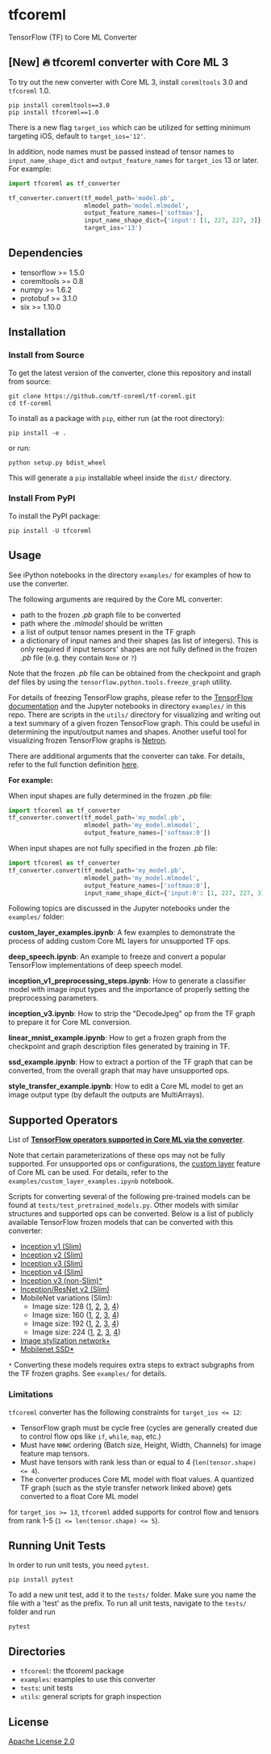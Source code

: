 # tfcoreml

TensorFlow (TF) to Core ML Converter

[New] :fire: tfcoreml converter with Core ML 3
----------------------------------------------
To try out the new converter with Core ML 3, install `coremltools` 3.0 and `tfcoreml` 1.0.

```shell
pip install coremltools==3.0
pip install tfcoreml==1.0
```

There is a new flag `target_ios` which can be utilized for setting minimum targeting iOS, default to `target_ios='12'`.

In addition, node names must be passed instead of tensor names to `input_name_shape_dict` and `output_feature_names` for `target_ios` 13 or later.
For example:

```python
import tfcoreml as tf_converter

tf_converter.convert(tf_model_path='model.pb',
                     mlmodel_path='model.mlmodel',
                     output_feature_names=['softmax'],
                     input_name_shape_dict={'input': [1, 227, 227, 3]},
                     target_ios='13')
```

Dependencies
------------

- tensorflow >= 1.5.0
- coremltools >= 0.8
- numpy >= 1.6.2
- protobuf >= 3.1.0
- six >= 1.10.0

## Installation

### Install from Source

To get the latest version of the converter, clone this repository and install from source:

```shell
git clone https://github.com/tf-coreml/tf-coreml.git
cd tf-coreml
```

To install as a package with `pip`, either run (at the root directory):

```shell
pip install -e .
```

or run:

```shell
python setup.py bdist_wheel
```

This will generate a `pip` installable wheel inside the `dist/` directory.

### Install From PyPI

To install the PyPI package:

```shell
pip install -U tfcoreml
```

## Usage

See iPython notebooks in the directory `examples/` for examples of
how to use the converter.

The following arguments are required by the Core ML converter:
- path to the frozen *.pb* graph file to be converted
- path where the *.mlmodel* should be written
- a list of output tensor names present in the TF graph
- a dictionary of input names and their shapes (as list of integers).
  This is only required if input tensors' shapes are not fully defined in the frozen *.pb* file
	(e.g. they contain `None` or `?`)

Note that the frozen *.pb* file can be obtained from the checkpoint and graph def files
by using the `tensorflow.python.tools.freeze_graph` utility.

For details of freezing TensorFlow graphs, please refer to the
[TensorFlow documentation](https://www.tensorflow.org/api_docs/python/tf/graph_util/remove_training_nodes)
and the Jupyter notebooks in directory `examples/` in this repo.
There are scripts in the `utils/` directory for visualizing and writing out a text summary of a given frozen TensorFlow graph.
This could be useful in determining the input/output names and shapes.
Another useful tool for visualizing frozen TensorFlow graphs is [Netron](https://github.com/lutzroeder/Netron).

There are additional arguments that the converter can take. For details, refer to the full function definition [here](https://github.com/tf-coreml/tf-coreml/blob/4873258a145664106154922ad8ee09a0a3729ee0/tfcoreml/_tf_coreml_converter.py#L395).

**For example:**

When input shapes are fully determined in the frozen *.pb* file:

```python
import tfcoreml as tf_converter
tf_converter.convert(tf_model_path='my_model.pb',
                     mlmodel_path='my_model.mlmodel',
                     output_feature_names=['softmax:0'])
```

When input shapes are not fully specified in the frozen *.pb* file:

```python
import tfcoreml as tf_converter
tf_converter.convert(tf_model_path='my_model.pb',
                     mlmodel_path='my_model.mlmodel',
                     output_feature_names=['softmax:0'],
                     input_name_shape_dict={'input:0': [1, 227, 227, 3]})
```


Following topics are discussed in the Jupyter notebooks under the `examples/` folder:

**custom_layer_examples.ipynb**: A few examples to demonstrate the process of adding custom Core ML layers for unsupported TF ops.

**deep_speech.ipynb**: An example to freeze and convert a popular TensorFlow implementations of deep speech model.

**inception_v1_preprocessing_steps.ipynb**: How to generate a classifier model with image input types and the importance of properly setting the preprocessing parameters.

**inception_v3.ipynb**: How to strip the "DecodeJpeg" op from the TF graph to prepare it for Core ML conversion.

**linear_mnist_example.ipynb**: How to get a frozen graph from the checkpoint and graph description files generated by training in TF.

**ssd_example.ipynb**: How to extract a portion of the TF graph that can be converted, from the overall graph that may have unsupported ops.

**style_transfer_example.ipynb**: How to edit a Core ML model to get an image output type (by default the outputs are MultiArrays).

## Supported Operators

List of **[TensorFlow operators supported in Core ML via the converter](https://github.com/apple/coremltools/blob/2a08445ade3c0da81fb2b25cf6de9f88c993be0c/coremltools/converters/nnssa/coreml/ssa_converter.py#L330)**.

Note that certain parameterizations of these ops may not be fully supported. For unsupported ops or configurations, the [custom layer](https://developer.apple.com/documentation/coreml/core_ml_api/creating_a_custom_layer) feature of Core ML can be used. For details, refer to the `examples/custom_layer_examples.ipynb` notebook.

Scripts for converting several of the following pre-trained models can be found at `tests/test_pretrained_models.py`.
Other models with similar structures and supported ops can be converted.
Below is a list of publicly available TensorFlow frozen models that can be converted with this converter:

- [Inception v1 (Slim)](https://storage.googleapis.com/download.tensorflow.org/models/inception_v1_2016_08_28_frozen.pb.tar.gz)
- [Inception v2 (Slim)](https://storage.googleapis.com/download.tensorflow.org/models/inception_v2_2016_08_28_frozen.pb.tar.gz)
- [Inception v3 (Slim)](https://storage.googleapis.com/download.tensorflow.org/models/inception_v3_2016_08_28_frozen.pb.tar.gz)
- [Inception v4 (Slim)](https://storage.googleapis.com/download.tensorflow.org/models/inception_v4_2016_09_09_frozen.pb.tar.gz)
- [Inception v3 (non-Slim)*](https://storage.googleapis.com/download.tensorflow.org/models/inception_dec_2015.zip)
- [Inception/ResNet v2 (Slim)](https://storage.googleapis.com/download.tensorflow.org/models/inception_resnet_v2_2016_08_30_frozen.pb.tar.gz)
- MobileNet variations (Slim):
  - Image size: 128 ([1](
                      https://storage.googleapis.com/download.tensorflow.org/models/mobilenet_v1_0.25_128_frozen.tgz),
                      [2](
                      https://storage.googleapis.com/download.tensorflow.org/models/mobilenet_v1_0.50_128_frozen.tgz),
                      [3](
                      https://storage.googleapis.com/download.tensorflow.org/models/mobilenet_v1_0.75_128_frozen.tgz),
                      [4](
                      https://storage.googleapis.com/download.tensorflow.org/models/mobilenet_v1_1.0_128_frozen.tgz))
  - Image size: 160 ([1](
                      https://storage.googleapis.com/download.tensorflow.org/models/mobilenet_v1_0.25_160_frozen.tgz),
                      [2](
                      https://storage.googleapis.com/download.tensorflow.org/models/mobilenet_v1_0.50_160_frozen.tgz),
                      [3](
                      https://storage.googleapis.com/download.tensorflow.org/models/mobilenet_v1_0.75_160_frozen.tgz),
                      [4](
                      https://storage.googleapis.com/download.tensorflow.org/models/mobilenet_v1_1.0_160_frozen.tgz))
  - Image size: 192 ([1](
                      https://storage.googleapis.com/download.tensorflow.org/models/mobilenet_v1_0.25_192_frozen.tgz),
                      [2](
                      https://storage.googleapis.com/download.tensorflow.org/models/mobilenet_v1_0.50_192_frozen.tgz),
                      [3](
                      https://storage.googleapis.com/download.tensorflow.org/models/mobilenet_v1_0.75_192_frozen.tgz),
                      [4](
                      https://storage.googleapis.com/download.tensorflow.org/models/mobilenet_v1_1.0_192_frozen.tgz))
  - Image size: 224 ([1](
                      https://storage.googleapis.com/download.tensorflow.org/models/mobilenet_v1_0.25_224_frozen.tgz),
                      [2](
                      https://storage.googleapis.com/download.tensorflow.org/models/mobilenet_v1_0.50_224_frozen.tgz),
                      [3](
                      https://storage.googleapis.com/download.tensorflow.org/models/mobilenet_v1_0.75_224_frozen.tgz),
                      [4](
                      https://storage.googleapis.com/download.tensorflow.org/models/mobilenet_v1_1.0_224_frozen.tgz))
- [Image stylization network+](https://storage.googleapis.com/download.tensorflow.org/models/stylize_v1.zip)
- [Mobilenet SSD*](https://storage.googleapis.com/download.tensorflow.org/models/object_detection/ssd_mobilenet_v1_android_export.zip)

`*` Converting these models requires extra steps to extract subgraphs from the TF frozen graphs. See `examples/` for details.

### Limitations

`tfcoreml` converter has the following constraints for `target_ios <= 12`:

- TensorFlow graph must be cycle free (cycles are generally created due to control flow ops like `if`, `while`, `map`, etc.)
- Must have `NHWC` ordering (Batch size, Height, Width, Channels) for image feature map tensors.
- Must have tensors with rank less than or equal to 4 (`len(tensor.shape) <= 4`).
- The converter produces Core ML model with float values. A quantized TF graph (such as the style transfer network linked above) gets converted to a float Core ML model

for `target_ios >= 13`, `tfcoreml` added supports for control flow and tensors from rank 1-5 (`1 <= len(tensor.shape) <= 5`).

## Running Unit Tests

In order to run unit tests, you need `pytest`.

```shell
pip install pytest
```

To add a new unit test, add it to the `tests/` folder. Make sure you
name the file with a 'test' as the prefix.
To run all unit tests, navigate to the `tests/` folder and run

```shell
pytest
```

## Directories

- `tfcoreml`: the tfcoreml package
- `examples`: examples to use this converter
- `tests`: unit tests
- `utils`: general scripts for graph inspection

## License
[Apache License 2.0](LICENSE)
